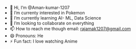 - 👋 Hi, I’m @Aman-kumar-1207
- 👀 I’m  currenty interested in Pokemon
- 🌱 I’m currently learning AI- ML, Data Science 
- 💞️ I’m looking to collaborate on everything
- 📫 How to reach me though email: rajamak1207@gmail.com
- 😄 Pronouns: He
- ⚡ Fun fact: I love watching Anime

<!---
Aman-kumar-1207/Aman-kumar-1207 is a ✨ special ✨ repository because its `README.md` (this file) appears on your GitHub profile.
You can click the Preview link to take a look at your changes.
--->
